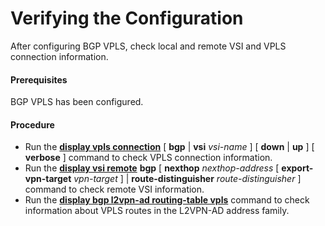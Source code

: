 Verifying the Configuration
===========================

After configuring BGP VPLS, check local and remote VSI and VPLS connection information.

#### Prerequisites

BGP VPLS has been configured.


#### Procedure

* Run the [**display vpls connection**](cmdqueryname=display+vpls+connection) [ **bgp** | **vsi** *vsi-name* ] [ **down** | **up** ] [ **verbose** ] command to check VPLS connection information.
* Run the [**display vsi remote**](cmdqueryname=display+vsi+remote) **bgp** [ **nexthop** *nexthop-address* [ **export-vpn-target** *vpn-target* ] | **route-distinguisher** *route-distinguisher* ] command to check remote VSI information.
* Run the [**display bgp l2vpn-ad routing-table vpls**](cmdqueryname=display+bgp+l2vpn-ad+routing-table+vpls) command to check information about VPLS routes in the L2VPN-AD address family.